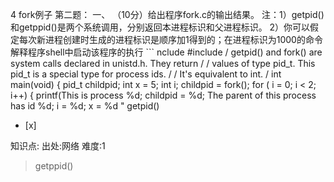4
fork例子
第二题： 一、 （10分）给出程序fork.c的输出结果。
注：1）getpid()和getppid()是两个系统调用，分别返回本进程标识和父进程标识。
2）你可以假定每次新进程创建时生成的进程标识是顺序加1得到的；在进程标识为1000的命令解释程序shell中启动该程序的执行
    ```
    nclude
    #include
    / getpid() and fork() are system calls declared in unistd.h.  They return /
    / values of type pid_t.  This pid_t is a special type for process ids. /
    / It's equivalent to int. /
    int main(void)
    {
      pid_t childpid;
      int x = 5;
            int i;
      childpid = fork();
      for ( i = 0;  i < 2;  i++)  {
        printf(This is process %d; childpid = %d; The parent of this process has id %d; i = %d; x = %d
"
getpid()
- [x]

知识点:
出处:网络
难度:1
> getppid()
